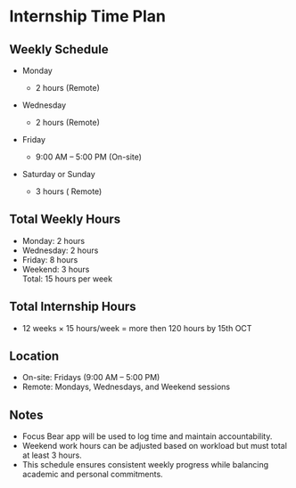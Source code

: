# Internship Time Plan

## Weekly Schedule

- Monday  
  - 2 hours (Remote)

- Wednesday  
  - 2 hours (Remote)

- Friday  
  - 9:00 AM – 5:00 PM (On-site)

- Saturday or Sunday  
  - 3 hours ( Remote)


## Total Weekly Hours
- Monday: 2 hours  
- Wednesday: 2 hours  
- Friday: 8 hours  
- Weekend: 3 hours  
Total: 15 hours per week


## Total Internship Hours
- 12 weeks × 15 hours/week = more then 120 hours by 15th OCT


## Location
- On-site: Fridays (9:00 AM – 5:00 PM)  
- Remote: Mondays, Wednesdays, and Weekend sessions


## Notes
- Focus Bear app will be used to log time and maintain accountability.  
- Weekend work hours can be adjusted based on workload but must total at least 3 hours.  
- This schedule ensures consistent weekly progress while balancing academic and personal commitments.
